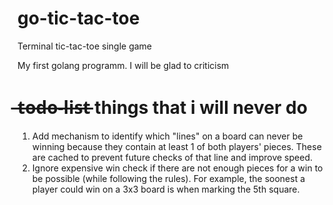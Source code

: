 # go-tic-tac-toe
Terminal tic-tac-toe single game

My first golang programm.
I will be glad to criticism

#  ̶t̶o̶d̶o̶-̶l̶i̶s̶t̶ things that i will never do
1) Add mechanism to identify which "lines" on a board can never be winning because they contain at least 1 of both players' pieces. These are cached to prevent future checks of that line and improve speed.
2) Ignore expensive win check if there are not enough pieces for a win to be possible (while following the rules). For example, the soonest a player could win on a 3x3 board is when marking the 5th square.
